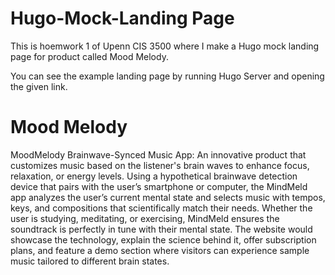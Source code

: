 # Hugo-Mock-Landing Page

This is hoemwork 1 of Upenn CIS 3500 where I make a Hugo mock landing page for product called Mood Melody.

You can see the example landing page by running Hugo Server and opening the given link.

# Mood Melody

MoodMelody Brainwave-Synced Music App: An innovative product that customizes music based on the listener's brain waves to enhance focus, relaxation, or energy levels. Using a hypothetical brainwave detection device that pairs with the user’s smartphone or computer, the MindMeld app analyzes the user’s current mental state and selects music with tempos, keys, and compositions that scientifically match their needs. Whether the user is studying, meditating, or exercising, MindMeld ensures the soundtrack is perfectly in tune with their mental state. The website would showcase the technology, explain the science behind it, offer subscription plans, and feature a demo section where visitors can experience sample music tailored to different brain states.

